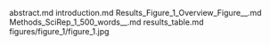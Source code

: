 abstract.md
introduction.md
Results_Figure_1_Overview_Figure__.md
Methods_SciRep_1_500_words__.md
results_table.md
figures/figure_1/figure_1.jpg
